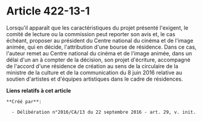 # Article 422-13-1

Lorsqu'il apparaît que les caractéristiques du projet présenté  l'exigent, le comité de lecture ou la commission peut
reporter son avis  et, le cas échéant, proposer au président du Centre national du cinéma  et de l'image animée, qui en
décide, l'attribution d'une bourse de  résidence. Dans ce cas, l'auteur remet au Centre national du cinéma et  de l'image
animée, dans un délai d'un an à compter de la décision, son  projet d'écriture, accompagné de l'accord d'une résidence de
création au  sens de la circulaire de la ministre de la culture et de la  communication du 8 juin 2016 relative au soutien
d'artistes et d'équipes  artistiques dans le cadre de résidences.

**Liens relatifs à cet article**

	**Créé par**:

	  - Délibération n°2016/CA/13 du 22 septembre 2016 - art. 29, v. init.
